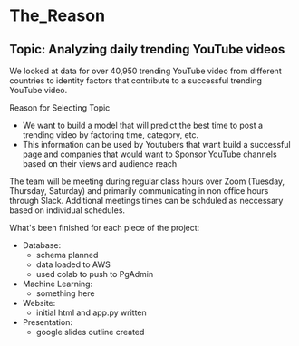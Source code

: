 # The_Reason

## Topic: Analyzing daily trending YouTube videos

We looked at data for over 40,950 trending YouTube video from different countries to identity factors that contribute to a successful trending YouTube video. 

Reason for Selecting Topic
-	We want to build a model that will predict the best time to post a trending video by factoring time, category, etc.  
-	This information can be used by Youtubers that want build a successful page and companies that would want to Sponsor YouTube channels based on their views and audience reach


The team will be meeting during regular class hours over Zoom (Tuesday, Thursday, Saturday) and primarily communicating in non office hours through Slack. Additional meetings times can be schduled as neccessary based on individual schedules.

What's been finished for each piece of the project:
- Database: 
  - schema planned
  - data loaded to AWS
  - used colab to push to PgAdmin
- Machine Learning:
  - something here
- Website:
  - initial html and app.py written
- Presentation:
  - google slides outline created

